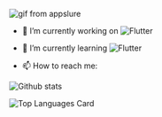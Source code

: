   ![gif from appslure](https://excelcoders.com/wp-content/uploads/2022/07/android.gif)
   
- 🔭 I’m currently working on  ![Flutter](https://img.shields.io/badge/Flutter-02569B?style=for-the-badge&logo=flutter&logoColor=white)
- 🌱 I’m currently learning    ![Flutter](https://img.shields.io/badge/Flutter-02569B?style=for-the-badge&logo=flutter&logoColor=white)

- 📫 How to reach me:  
[![<LinkedIn>](https://img.shields.io/badge/LinkedIn-0077B5?style=for-the-badge&logo=linkedin&logoColor=white)](https://www.linkedin.com/in/nihad-jusovi%C4%87-16788a226/)
  
  

![Github stats](https://github-readme-stats.vercel.app/api?username=tihynihy&theme=highcontrast&show_icons=true&count_private=true)
  
  
  
  
![Top Languages Card](https://github-readme-stats.vercel.app/api/top-langs/?username=tihynihy)
